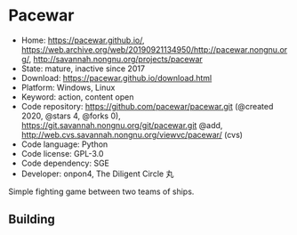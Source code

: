 # Pacewar

- Home: https://pacewar.github.io/, https://web.archive.org/web/20190921134950/http://pacewar.nongnu.org/, http://savannah.nongnu.org/projects/pacewar
- State: mature, inactive since 2017
- Download: https://pacewar.github.io/download.html
- Platform: Windows, Linux
- Keyword: action, content open
- Code repository: https://github.com/pacewar/pacewar.git (@created 2020, @stars 4, @forks 0), https://git.savannah.nongnu.org/git/pacewar.git @add, http://web.cvs.savannah.nongnu.org/viewvc/pacewar/ (cvs)
- Code language: Python
- Code license: GPL-3.0
- Code dependency: SGE
- Developer: onpon4, The Diligent Circle 丸

Simple fighting game between two teams of ships.

## Building
